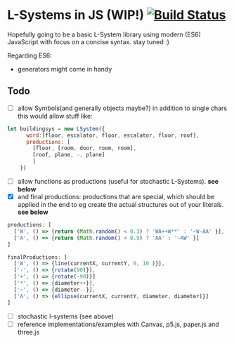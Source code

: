# L-Systems in JS (WIP!) [![Build Status](https://travis-ci.org/nylki/lindenmayer.svg?branch=master)](https://travis-ci.org/nylki/lindenmayer)
Hopefully going to be a basic L-System library using modern (ES6) JavaScript with focus
on a concise syntax. stay tuned :)

Regarding ES6:
- generators might come in handy


## Todo


- [ ] allow Symbols(and generally objects maybe?) in addition to single chars
      this would allow stuff like: 

```.js
let buildingsys = new LSystem({
      word:[floor, escalator, floor, escalator, floor, roof],
      productions: [
        [floor, [room, door, room, room],
        [roof, plane, -, plane]
        ]
    })
```

- [ ] allow functions as productions (useful for stochastic L-Systems). **see below**
- [x] and final productions: productions that are special, which should be applied in the end to eg create the actual structures out of your literals. **see below**

```.js
productions: [
  ['W', () => {return (Math.random() < 0.3) ? 'WA++W**' : '~W-AA' }],
  ['A', () => {return (Math.random() < 0.9) ? 'AA' : '~AW' }]
]

finalProductions: [
  ['W', () => {line(currentX, currentY, 0, 10 )}],
  ['-', () => {rotate(90)}],
  ['+', () => {rotate(-90)}]
  ['*', () => {diameter++}],
  ['~', () => {diameter--}],
  ['A', () => {ellipse(currentX, currentY, diameter, diameter)}]
]
```

- [ ] stochastic l-systems (see above)
- [ ] reference implementations/examples with Canvas, p5.js, paper.js and three.js
